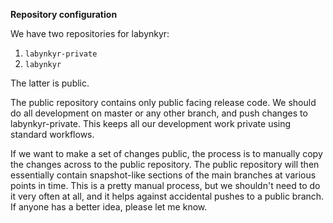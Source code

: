 **Repository configuration**

We have two repositories for labynkyr:

 1.  `labynkyr-private`
 2.  `labynkyr`

The latter is public.

The public repository contains only public facing release code.  We should do all development on master or any other branch, and push changes to labynkyr-private.  This keeps all our development work private using standard workflows.

If we want to make a set of changes public, the process is to manually copy the changes across to the public repository. The public repository will then essentially contain snapshot-like sections of the main branches at various points in time.  This is a pretty manual process, but we shouldn't need to do it very often at all, and it helps against accidental pushes to a public branch.  If anyone has a better idea, please let me know.
